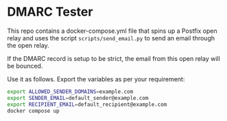 # DMARC Tester

This repo contains a docker-compose.yml file that spins up a Postfix open relay and uses the script `scripts/send_email.py` to send an email through the open relay.

If the DMARC record is setup to be strict, the email from this open relay will be bounced.

Use it as follows. Export the variables as per your requirement:
```bash
export ALLOWED_SENDER_DOMAINS=example.com
export SENDER_EMAIL=default_sender@example.com
export RECIPIENT_EMAIL=default_recipient@example.com
docker compose up
```
